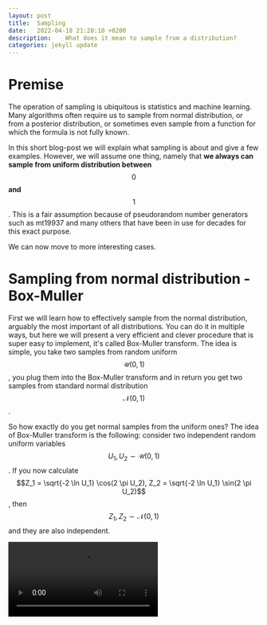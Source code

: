 ```yaml
---
layout: post
title:  Sampling
date:   2022-04-18 21:28:10 +0200
description:    What does it mean to sample from a distribution?
categories: jekyll update
---
```

# Premise

The operation of sampling is ubiquitous is statistics and machine learning. Many algorithms often require us to sample from normal distribution, or from a posterior distribution, or sometimes even sample from a function for which the formula is not fully known.  

In this short blog-post we will explain what sampling is about and give a few examples. However, we will assume one thing, namely that **we always can sample from uniform distribution between** $$0$$ **and** $$1$$. This is a fair assumption because of pseudorandom number generators such as mt19937 and many others that have been in use for decades for this exact purpose.  

We can now move to more interesting cases.


# Sampling from normal distribution - Box-Muller

First we will learn how to effectively sample from the normal distribution, arguably the most important of all distributions. You can do it in multiple ways, but here we will present a very efficient and clever procedure that is super easy to implement, it's called Box-Muller transform. The idea is simple, you take two samples from random uniform $$\mathcal{U} (0, 1)$$, you plug them into the Box-Muller transform and in return you get two samples from standard normal distribution $$\mathcal{N}(0, 1)$$.  

So how exactly do you get normal samples from the uniform ones? The idea of Box-Muller transform is the following: consider two independent random uniform variables $$U_1, U_2 \sim \mathcal{U} (0, 1)$$. If you now calculate $$Z_1 = \sqrt{-2 \ln U_1} \cos(2 \pi U_2), Z_2 = \sqrt{-2 \ln U_1} \sin(2 \pi U_2)$$, then $$Z_1, Z_2 \sim \mathcal{N}(0, 1)$$ and they are also independent. 

<video src="/assets/videos/sampling/BoxMuller.mp4" controls="controls" style="max-height:460px;">